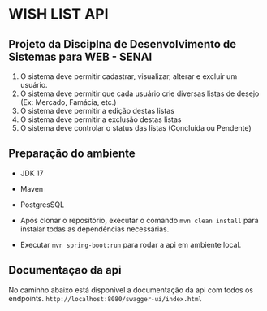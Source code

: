# **WISH LIST API**


## **Projeto da Disciplna de Desenvolvimento de Sistemas para WEB - SENAI**

1. O sistema deve permitir cadastrar, visualizar, alterar e excluir um usuário.
2. O sistema deve permitir que cada usuário crie diversas listas de desejo (Ex: Mercado, Famácia, etc.)
3. O sistema deve permitir a edição destas listas
4. O sistema deve permitir a exclusão destas listas
5. O sistema deve controlar o status das listas (Concluída ou Pendente)

## Preparação do ambiente
* JDK 17
* Maven
* PostgresSQL

* Após clonar o repositório, executar o comando `mvn clean install` para instalar todas as dependências necessárias.
* Executar `mvn spring-boot:run` para rodar a api em ambiente local.
  
## **Documentaçao da api**

No caminho abaixo está disponível a documentação da api com todos os endpoints.
`http://localhost:8080/swagger-ui/index.html`